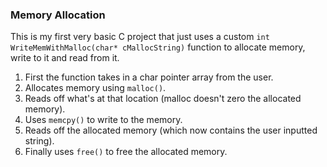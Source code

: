 ### Memory Allocation
This is my first very basic C project that just uses a custom `int WriteMemWithMalloc(char* cMallocString)` function to allocate memory, write to it and read from it. 
1. First the function takes in a char pointer array from the user. 
2. Allocates memory using `malloc()`.
3. Reads off what's at that location (malloc doesn't zero the allocated memory). 
4. Uses `memcpy()` to write to the memory.
5. Reads off the allocated memory (which now contains the user inputted string).
6. Finally uses `free()` to free the allocated memory.